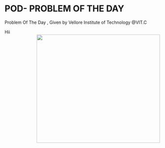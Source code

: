 # POD- PROBLEM OF THE DAY
Problem Of The Day , Given by Vellore Institute of Technology @VIT.C
<div float="left"> Hii </div>
<img align="right" height="350" width="400" src="https://cdn.dribbble.com/users/416610/screenshots/4801105/media/be031f8d02ca8cc404d44be54ee2c493.gif" /> </a>
